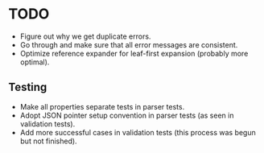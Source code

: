 # TODO

* Figure out why we get duplicate errors.
* Go through and make sure that all error messages are consistent.
* Optimize reference expander for leaf-first expansion (probably more optimal).

## Testing

* Make all properties separate tests in parser tests.
* Adopt JSON pointer setup convention in parser tests (as seen in validation tests).
* Add more successful cases in validation tests (this process was begun but not finished).
